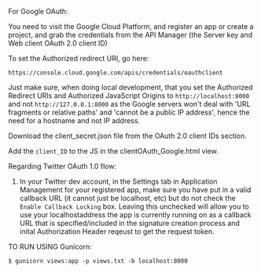 For Google OAuth:

You need to visit the Google Cloud Platform, and register an app or create a project, and grab the credentials from the API Manager (the Server key and Web client OAuth 2.0 client ID)

To set the Authorized redirect URI, go here:

`https://console.cloud.google.com/apis/credentials/oauthclient`

Just make sure, when doing local development, that you set the Authorized Redirect URIs and Authorized JavaScript Origins to `http://localhost:8000` and not `http://127.0.0.1:8000` as the Google servers won't deal with 'URL fragments or relative paths' and 'cannot be a public IP address', hence the need for a hostname and not IP address. 

Download the client_secret.json file from the OAuth 2.0 client IDs section. 

Add the `client_ID` to the JS in the clientOAuth_Google.html view.


Regarding Twitter OAuth 1.0 flow:

1. In your Twitter dev account, in the Settings tab in Application Management for your registered app, make sure you have put in a valid callback URL (it cannot just be localhost, etc) but do not check the `Enable Callback Locking` box. Leaving this unchecked will allow you to use your localhostaddress the app is currently running on as a callback URL that is specified/included in the signature creation process and inital Authorization Header reqeust to get the request token. 

TO RUN USING Gunicorn:

`$ gunicorn views:app -p views.txt -b localhost:8000`


